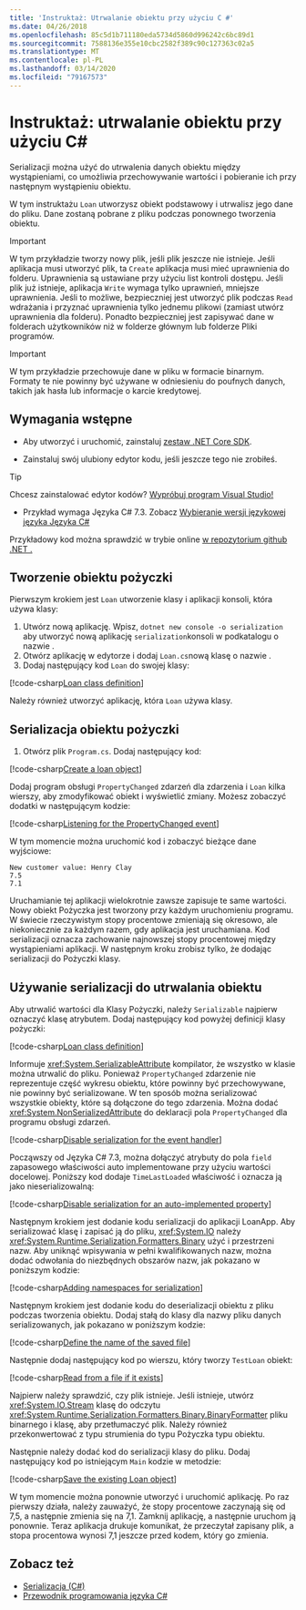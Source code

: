 ```yaml
---
title: 'Instruktaż: Utrwalanie obiektu przy użyciu C #'
ms.date: 04/26/2018
ms.openlocfilehash: 85c5d1b711180eda5734d5860d996242c6bc89d1
ms.sourcegitcommit: 7588136e355e10cbc2582f389c90c127363c02a5
ms.translationtype: MT
ms.contentlocale: pl-PL
ms.lasthandoff: 03/14/2020
ms.locfileid: "79167573"
---
```

# <a name="walkthrough-persisting-an-object-using-c"></a>Instruktaż: utrwalanie obiektu przy użyciu C\#

Serializacji można użyć do utrwalenia danych obiektu między wystąpieniami, co umożliwia przechowywanie wartości i pobieranie ich przy następnym wystąpieniu obiektu.

W tym instruktażu `Loan` utworzysz obiekt podstawowy i utrwalisz jego dane do pliku. Dane zostaną pobrane z pliku podczas ponownego tworzenia obiektu.

> [!IMPORTANT]
> W tym przykładzie tworzy nowy plik, jeśli plik jeszcze nie istnieje. Jeśli aplikacja musi utworzyć plik, ta `Create` aplikacja musi mieć uprawnienia do folderu. Uprawnienia są ustawiane przy użyciu list kontroli dostępu. Jeśli plik już istnieje, aplikacja `Write` wymaga tylko uprawnień, mniejsze uprawnienia. Jeśli to możliwe, bezpieczniej jest utworzyć plik podczas `Read` wdrażania i przyznać uprawnienia tylko jednemu plikowi (zamiast utwórz uprawnienia dla folderu). Ponadto bezpieczniej jest zapisywać dane w folderach użytkowników niż w folderze głównym lub folderze Pliki programów.

> [!IMPORTANT]
> W tym przykładzie przechowuje dane w pliku w formacie binarnym. Formaty te nie powinny być używane w odniesieniu do poufnych danych, takich jak hasła lub informacje o karcie kredytowej.

## <a name="prerequisites"></a>Wymagania wstępne

- Aby utworzyć i uruchomić, zainstaluj [zestaw .NET Core SDK](https://dotnet.microsoft.com/download).

- Zainstaluj swój ulubiony edytor kodu, jeśli jeszcze tego nie zrobiłeś.

> [!TIP]
> Chcesz zainstalować edytor kodów? [Wypróbuj program Visual Studio!](https://visualstudio.com/downloads)

- Przykład wymaga Języka C# 7.3. Zobacz [Wybieranie wersji językowej języka Języka C#](../../../language-reference/configure-language-version.md)

Przykładowy kod można sprawdzić w trybie online [w repozytorium github .NET .](https://github.com/dotnet/samples/tree/master/csharp/serialization)

## <a name="creating-the-loan-object"></a>Tworzenie obiektu pożyczki

Pierwszym krokiem jest `Loan` utworzenie klasy i aplikacji konsoli, która używa klasy:

1. Utwórz nową aplikację. Wpisz, `dotnet new console -o serialization` aby utworzyć nową aplikację `serialization`konsoli w podkatalogu o nazwie .
1. Otwórz aplikację w edytorze i dodaj `Loan.cs`nową klasę o nazwie .
1. Dodaj następujący kod `Loan` do swojej klasy:

[!code-csharp[Loan class definition](../../../../../samples/snippets/csharp/serialization/Loan.cs#1)]

Należy również utworzyć aplikację, która `Loan` używa klasy.

## <a name="serialize-the-loan-object"></a>Serializacja obiektu pożyczki

1. Otwórz plik `Program.cs`. Dodaj następujący kod:

[!code-csharp[Create a loan object](../../../../../samples/snippets/csharp/serialization/Program.cs#1)]

Dodaj program obsługi `PropertyChanged` zdarzeń dla zdarzenia i `Loan` kilka wierszy, aby zmodyfikować obiekt i wyświetlić zmiany. Możesz zobaczyć dodatki w następującym kodzie:

[!code-csharp[Listening for the PropertyChanged event](../../../../../samples/snippets/csharp/serialization/Program.cs#2)]

W tym momencie można uruchomić kod i zobaczyć bieżące dane wyjściowe:

```console
New customer value: Henry Clay
7.5
7.1
```

Uruchamianie tej aplikacji wielokrotnie zawsze zapisuje te same wartości. Nowy obiekt Pożyczka jest tworzony przy każdym uruchomieniu programu. W świecie rzeczywistym stopy procentowe zmieniają się okresowo, ale niekoniecznie za każdym razem, gdy aplikacja jest uruchamiana. Kod serializacji oznacza zachowanie najnowszej stopy procentowej między wystąpieniami aplikacji. W następnym kroku zrobisz tylko, że dodając serializacji do Pożyczki klasy.

## <a name="using-serialization-to-persist-the-object"></a>Używanie serializacji do utrwalania obiektu

Aby utrwalić wartości dla Klasy Pożyczki, należy `Serializable` najpierw oznaczyć klasę atrybutem. Dodaj następujący kod powyżej definicji klasy pożyczki:

[!code-csharp[Loan class definition](../../../../../samples/snippets/csharp/serialization/Loan.cs#2)]

Informuje <xref:System.SerializableAttribute> kompilator, że wszystko w klasie można utrwalić do pliku. Ponieważ `PropertyChanged` zdarzenie nie reprezentuje część wykresu obiektu, które powinny być przechowywane, nie powinny być serializowane. W ten sposób można serializować wszystkie obiekty, które są dołączone do tego zdarzenia. Można dodać <xref:System.NonSerializedAttribute> do deklaracji pola `PropertyChanged` dla programu obsługi zdarzeń.

[!code-csharp[Disable serialization for the event handler](../../../../../samples/snippets/csharp/serialization/Loan.cs#3)]

Począwszy od Języka C# 7.3, można dołączyć atrybuty do pola `field` zapasowego właściwości auto implementowane przy użyciu wartości docelowej. Poniższy kod dodaje `TimeLastLoaded` właściwość i oznacza ją jako nieserializowalną:

[!code-csharp[Disable serialization for an auto-implemented property](../../../../../samples/snippets/csharp/serialization/Loan.cs#4)]

Następnym krokiem jest dodanie kodu serializacji do aplikacji LoanApp. Aby serializować klasę i zapisać ją do pliku, <xref:System.IO> należy <xref:System.Runtime.Serialization.Formatters.Binary> użyć i przestrzeni nazw. Aby uniknąć wpisywania w pełni kwalifikowanych nazw, można dodać odwołania do niezbędnych obszarów nazw, jak pokazano w poniższym kodzie:

[!code-csharp[Adding namespaces for serialization](../../../../../samples/snippets/csharp/serialization/Program.cs#3)]

Następnym krokiem jest dodanie kodu do deserializacji obiektu z pliku podczas tworzenia obiektu. Dodaj stałą do klasy dla nazwy pliku danych serializowanych, jak pokazano w poniższym kodzie:

[!code-csharp[Define the name of the saved file](../../../../../samples/snippets/csharp/serialization/Program.cs#4)]

Następnie dodaj następujący kod po wierszu, który tworzy `TestLoan` obiekt:

[!code-csharp[Read from a file if it exists](../../../../../samples/snippets/csharp/serialization/Program.cs#5)]

Najpierw należy sprawdzić, czy plik istnieje. Jeśli istnieje, utwórz <xref:System.IO.Stream> klasę do odczytu <xref:System.Runtime.Serialization.Formatters.Binary.BinaryFormatter> pliku binarnego i klasę, aby przetłumaczyć plik. Należy również przekonwertować z typu strumienia do typu Pożyczka typu obiektu.

Następnie należy dodać kod do serializacji klasy do pliku. Dodaj następujący kod po istniejącym `Main` kodzie w metodzie:

[!code-csharp[Save the existing Loan object](../../../../../samples/snippets/csharp/serialization/Program.cs#6)]

W tym momencie można ponownie utworzyć i uruchomić aplikację. Po raz pierwszy działa, należy zauważyć, że stopy procentowe zaczynają się od 7,5, a następnie zmienia się na 7,1. Zamknij aplikację, a następnie uruchom ją ponownie. Teraz aplikacja drukuje komunikat, że przeczytał zapisany plik, a stopa procentowa wynosi 7,1 jeszcze przed kodem, który go zmienia.

## <a name="see-also"></a>Zobacz też

- [Serializacja (C#)](index.md)
- [Przewodnik programowania języka C#](../..//index.md)
